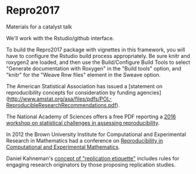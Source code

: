 # Repro2017
Materials for a catalyst talk

We'll work with the Rstudio/github interface.

To build the Repro2017 package with vignettes in this framework,
you will have to configure the Rstudio build process appropriately.  Be sure knitr and roxygen2 are loaded, and then use the Build/Configure Build Tools to select "Generate documentation with Roxygen" in the "Build tools" option, and "knitr" for the "Weave Rnw files" element in the Sweave option. 

The American Statistical Association has issued a [statement on reproducibility concepts for consideration by funding agencies] (http://www.amstat.org/asa/files/pdfs/POL-ReproducibleResearchRecommendations.pdf).

The National Academy of Sciences offers a free PDF reporting a [2016 workshop on statistical challenges in assessing reproducibility](https://www.nap.edu/catalog/21915/statistical-challenges-in-assessing-and-fostering-the-reproducibility-of-scientific-results).

In 2012 the Brown University Institute for Computational and Experimental Research in Mathematics had a conference on [Reproducibility in Computational and Experimental Mathematics](https://icerm.brown.edu/tw12-5-rcem/). 

Daniel Kahneman's [concept of "replication etiquette"](https://www.scribd.com/document/225285909/Kahneman-Commentary) includes rules for engaging research originators by those proposing replication studies.
